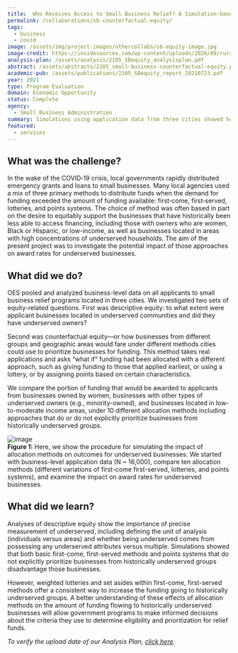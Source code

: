 ```yaml
---
title:  Who Receives Access to Small Business Relief? A Simulation-based Approach
permalink: /collaborations/sb-counterfactual-equity/
tags: 
  - business
  - covid
image: /assets/img/project-images/othercollabs/sb-equity-image.jpg
image-credit: https://insidesources.com/wp-content/uploads/2020/09/rural-business-300x300.jpg
analysis-plan: /assets/analysis/2105_SBequity_analysisplan.pdf
abstract: /assets/abstracts/2105_small-business-counterfactual-equity.pdf
academic-pub: /assets/publications/2105_SBequity_report_20210723.pdf
year: 2021
type: Program Evaluation
domain: Economic Opportunity
status: Complete
agency: 
  - Small Business Administration
summary: Simulations using application data from three cities showed how outcomes for historically underserved businesses depend on the allocation method.
featured: 
  - services
---
```


## What was the challenge?
In the wake of the COVID‐19 crisis, local governments rapidly distributed emergency grants and loans to small businesses. Many local agencies used a mix of three primary methods to distribute funds when the demand for funding exceeded the amount of funding available: first‐come, first‐served, lotteries, and points systems. The choice of method was often based in part on the desire to equitably support the businesses that have historically been less able to access financing, including those with owners who are women, Black or Hispanic, or low-income, as well as businesses located in areas with high concentrations of underserved households. The aim of the present project was to investigate the potential impact of those approaches on award rates for underserved businesses. 

## What did we do?
OES pooled and analyzed business-level data on all applicants to small business relief programs located in three cities. We investigated two sets of equity-related questions. First was descriptive equity: to what extent were applicant businesses located in underserved communities and did they have underserved owners? 

Second was counterfactual equity—or how businesses from different groups and geographic areas would fare under different methods cities could use to prioritize businesses for funding.  This method takes real applications and asks “what if” funding had been allocated with a different approach, such as giving funding to those that applied earliest, or using a lottery, or by assigning points based on certain characteristics. 

We compare the portion of funding that would be awarded to applicants from businesses owned by women, businesses with other types of underserved owners (e.g., minority-owned), and businesses located in low-to-moderate income areas, under 10 different allocation methods including approaches that do or do not explicitly prioritize businesses from historically underserved groups. 

![image](https://oes.gsa.gov/assets/img/project-images/2105-procedure.jpg)<br>
**Figure 1:** Here, we show the procedure for simulating the impact of allocation methods on outcomes for underserved businesses. We started with business-level application data (N ~ 16,000), compare ten allocation methods (different variations of first-come first-served, lotteries, and points systems), and examine the impact on award rates for underserved businesses.

## What did we learn?
Analyses of descriptive equity show the importance of precise measurement of underserved, including defining the unit of analysis (individuals versus areas) and whether being underserved comes from possessing any underserved attributes versus multiple. Simulations showed that both basic first-come, first-served methods and points systems that do not explicitly prioritize businesses from historically underserved groups disadvantage those businesses. 

However, weighted lotteries and set asides within first-come, first-served methods offer a consistent way to increase the funding going to historically underserved groups. A better understanding of these effects of allocation methods on the amount of funding flowing to historically underserved businesses will allow government programs to make informed decisions about the criteria they use to determine eligibility and prioritization for relief funds.

<i>To verify the upload date of our Analysis Plan, <a href="https://github.com/gsa-oes/office-of-evaluation-sciences/commits/master/assets/analysis/2105_SBequity_analysisplan.pdf">click here</a>.</i>
